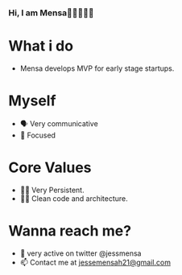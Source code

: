 ### Hi, I am Mensa👋🇬🇭🇬🇧

# What i do
- Mensa develops MVP for early stage startups. 
 
# Myself
- 🗣 Very communicative 
- 🎯 Focused
# Core Values 
- 💪🏿 Very Persistent.
- 🛀🏿 Clean code and architecture.
# Wanna reach me? 
- 💬 very active on twitter @jessmensa
- 📫 Contact me at jessemensah21@gmail.com


